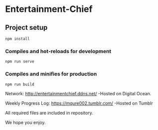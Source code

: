 # Entertainment-Chief

## Project setup
```
npm install
```

### Compiles and hot-reloads for development
```
npm run serve
```

### Compiles and minifies for production
```
npm run build
```

Network: http://entertainmentchief.ddns.net/
-Hosted on Digital Ocean.


Weekly Progress Log: https://mqure002.tumblr.com/
-Hosted on Tumblr


All required files are included in repository.

We hope you enjoy.
